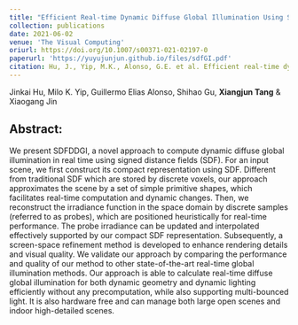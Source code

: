 ```yaml
---
title: "Efficient Real-time Dynamic Diffuse Global Illumination Using Signed Distance Fields"
collection: publications
date: 2021-06-02
venue: 'The Visual Computing'
oriurl: https://doi.org/10.1007/s00371-021-02197-0
paperurl: 'https://yuyujunjun.github.io/files/sdfGI.pdf'
citation: Hu, J., Yip, M.K., Alonso, G.E. et al. Efficient real-time dynamic diffuse global illumination using signed distance fields. Vis Comput 37, 2539–2551 (2021). https://doi.org/10.1007/s00371-021-02197-0
---
```

Jinkai Hu, Milo K. Yip, Guillermo Elias Alonso, Shihao Gu, **Xiangjun Tang** & Xiaogang Jin



## Abstract:

We present SDFDDGI, a novel approach to compute dynamic diffuse global illumination in real time using signed distance fields (SDF). For an input scene, we first construct its compact representation using SDF. Different from traditional SDF which are stored by discrete voxels, our approach approximates the scene by a set of simple primitive shapes, which facilitates real-time computation and dynamic changes. Then, we reconstruct the irradiance function in the space domain by discrete samples (referred to as probes), which are positioned heuristically for real-time performance. The probe irradiance can be updated and interpolated effectively supported by our compact SDF representation. Subsequently, a screen-space refinement method is developed to enhance rendering details and visual quality. We validate our approach by comparing the performance and quality of our method to other state-of-the-art real-time global illumination methods. Our approach is able to calculate real-time diffuse global illumination for both dynamic geometry and dynamic lighting efficiently without any precomputation, while also supporting multi-bounced light. It is also hardware free and can manage both large open scenes and indoor high-detailed scenes.